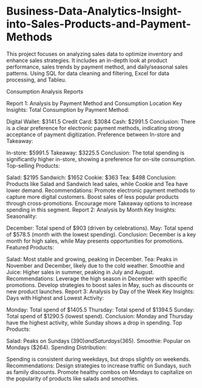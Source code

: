 # Business-Data-Analytics-Insight-into-Sales-Products-and-Payment-Methods
This project focuses on analyzing sales data to optimize inventory and enhance sales strategies. It includes an in-depth look at product performance, sales trends by payment method, and daily/seasonal sales patterns. Using SQL for data cleaning and filtering, Excel for data processing, and Tableu.


Consumption Analysis Reports

Report 1: Analysis by Payment Method and Consumption Location
Key Insights:
Total Consumption by Payment Method:

Digital Wallet: $3141.5
Credit Card: $3084
Cash: $2991.5
Conclusion: There is a clear preference for electronic payment methods, indicating strong acceptance of payment digitization.
Preference between In-store and Takeaway:

In-store: $5991.5
Takeaway: $3225.5
Conclusion: The total spending is significantly higher in-store, showing a preference for on-site consumption.
Top-selling Products:

Salad: $2195
Sandwich: $1652
Cookie: $363
Tea: $498
Conclusion: Products like Salad and Sandwich lead sales, while Cookie and Tea have lower demand.
Recommendations:
Promote electronic payment methods to capture more digital customers.
Boost sales of less popular products through cross-promotions.
Encourage more Takeaway options to increase spending in this segment.
Report 2: Analysis by Month
Key Insights:
Seasonality:

December: Total spend of $903 (driven by celebrations).
May: Total spend of $578.5 (month with the lowest spending).
Conclusion: December is a key month for high sales, while May presents opportunities for promotions.
Featured Products:

Salad: Most stable and growing, peaking in December.
Tea: Peaks in November and December, likely due to the cold weather.
Smoothie and Juice: Higher sales in summer, peaking in July and August.
Recommendations:
Leverage the high season in December with specific promotions.
Develop strategies to boost sales in May, such as discounts or new product launches.
Report 3: Analysis by Day of the Week
Key Insights:
Days with Highest and Lowest Activity:

Monday: Total spend of $1405.5
Thursday: Total spend of $1394.5
Sunday: Total spend of $1290.5 (lowest spend).
Conclusion: Monday and Thursday have the highest activity, while Sunday shows a drop in spending.
Top Products:

Salad: Peaks on Sundays ($390) and Saturdays ($365).
Smoothie: Popular on Mondays ($264).
Spending Distribution:

Spending is consistent during weekdays, but drops slightly on weekends.
Recommendations:
Design strategies to increase traffic on Sundays, such as family discounts.
Promote healthy combos on Mondays to capitalize on the popularity of products like salads and smoothies.
